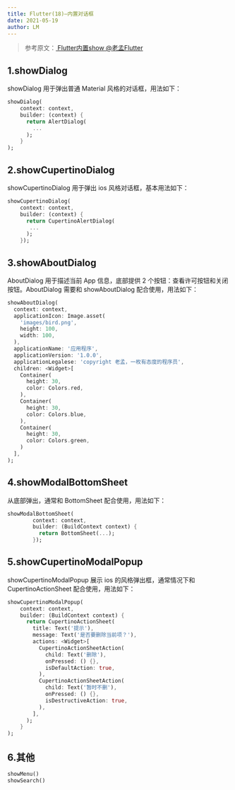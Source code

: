 ```yaml
---
title: Flutter(18)—内置对话框
date: 2021-05-19
author: LM
---
```


> 参考原文：[ Flutter内置show @老孟Flutter ](https://www.imooc.com/article/302188)

## 1.showDialog

showDialog 用于弹出普通 Material 风格的对话框，用法如下：

```dart
showDialog(
    context: context,
    builder: (context) {
      return AlertDialog(
        ...
      );
    }
);
```

## 2.showCupertinoDialog

showCupertinoDialog 用于弹出 ios 风格对话框，基本用法如下：

```dart
showCupertinoDialog(
    context: context,
    builder: (context) {
      return CupertinoAlertDialog(
       ...
      );
    });
```

## 3.showAboutDialog

AboutDialog 用于描述当前 App 信息，底部提供 2 个按钮：查看许可按钮和关闭按钮。AboutDialog 需要和 showAboutDialog 配合使用，用法如下：

```dart
showAboutDialog(
  context: context,
  applicationIcon: Image.asset(
    'images/bird.png',
    height: 100,
    width: 100,
  ),
  applicationName: '应用程序',
  applicationVersion: '1.0.0',
  applicationLegalese: 'copyright 老孟，一枚有态度的程序员',
  children: <Widget>[
    Container(
      height: 30,
      color: Colors.red,
    ),
    Container(
      height: 30,
      color: Colors.blue,
    ),
    Container(
      height: 30,
      color: Colors.green,
    )
  ],
);
```

## 4.showModalBottomSheet

从底部弹出，通常和 BottomSheet 配合使用，用法如下：

```dart
showModalBottomSheet(
        context: context,
        builder: (BuildContext context) {
          return BottomSheet(...);
        });
```

## 5.showCupertinoModalPopup

showCupertinoModalPopup 展示 ios 的风格弹出框，通常情况下和 CupertinoActionSheet 配合使用，用法如下：

```dart
showCupertinoModalPopup(
    context: context,
    builder: (BuildContext context) {
      return CupertinoActionSheet(
        title: Text('提示'),
        message: Text('是否要删除当前项？'),
        actions: <Widget>[
          CupertinoActionSheetAction(
            child: Text('删除'),
            onPressed: () {},
            isDefaultAction: true,
          ),
          CupertinoActionSheetAction(
            child: Text('暂时不删'),
            onPressed: () {},
            isDestructiveAction: true,
          ),
        ],
      );
    }
);
```

## 6.其他

```dart
showMenu()
showSearch()
```
